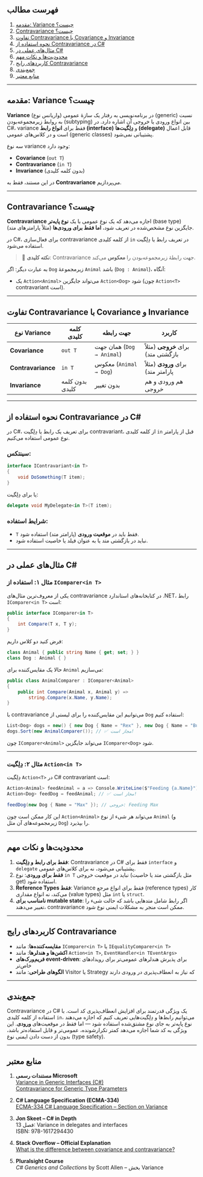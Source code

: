 ﻿

## فهرست مطالب

1. [مقدمه: Variance چیست؟](#مقدمه-variance-چیست)
2. [Contravariance چیست؟](#contravariance-چیست)
3. [تفاوت Contravariance با Covariance و Invariance](#تفاوت-contravariance-با-covariance-و-invariance)
4. [نحوه استفاده از Contravariance در C#](#نحوه-استفاده-از-contravariance-در-c)
5. [مثال‌های عملی در C#](#مثال%E2%80%8Cهای-عملی-در-c)
6. [محدودیت‌ها و نکات مهم](#محدودیت%E2%80%8Cها-و-نکات-مهم)
7. [کاربردهای رایج Contravariance](#کاربردهای-رایج-contravariance)
8. [جمع‌بندی](#جمع%E2%80%8Cبندی)
9. [منابع معتبر](#منابع-معتبر)

---

## مقدمه: Variance چیست؟

**Variance** (واریانس نوع) در برنامه‌نویسی به رفتار یک سازهٔ عمومی (generic) نسبت به روابط زیرمجموعه‌بودن (subtyping) بین انواع ورودی یا خروجی آن اشاره دارد. در C#، variance فقط برای **انواع رابط (interface)** و **دِلِگیت‌ها (delegate)** قابل اعمال است و در کلاس‌های عمومی (generic classes) پشتیبانی نمی‌شود.

سه نوع variance وجود دارد:
- **Covariance** (`out T`)
- **Contravariance** (`in T`)
- **Invariance** (بدون کلمه کلیدی)

در این مستند، فقط به **Contravariance** می‌پردازیم.

---

## Contravariance چیست؟

**Contravariance** اجازه می‌دهد که یک نوع عمومی با یک **نوع پایه‌تر** (base type) جایگزین نوع مشخص‌شده در تعریف شود، **اما فقط برای ورودی‌ها** (مثلاً پارامترهای متد).

در C#، برای فعال‌سازی contravariance از کلمه کلیدی `in` در تعریف رابط یا دِلِگیت استفاده می‌شود.

> 🔑 **نکته کلیدی**: Contravariance جهت رابطهٔ زیرمجموعه‌بودن را **معکوس** می‌کند.

به عبارت دیگر:
اگر `Dog` زیرمجموعهٔ `Animal` باشد (`Dog : Animal`)، آنگاه:
- یک `Action<Animal>` می‌تواند جایگزین `Action<Dog>` شود (چون `Action<T>` contravariant است).

---

## تفاوت Contravariance با Covariance و Invariance

| نوع Variance      | کلمه کلیدی | جهت رابطه | کاربرد |
|------------------|------------|------------|--------|
| **Covariance**   | `out T`    | همان جهت (`Dog → Animal`) | برای **خروجی** (مثلاً بازگشتی متد) |
| **Contravariance** | `in T`     | معکوس (`Animal → Dog`) | برای **ورودی** (مثلاً پارامتر متد) |
| **Invariance**   | بدون کلمه کلیدی | بدون تغییر | هم ورودی و هم خروجی |

---

## نحوه استفاده از Contravariance در C#

در C#، برای تعریف یک رابط یا دِلِگیت contravariant، از کلمه کلیدی `in` قبل از پارامتر نوع عمومی استفاده می‌کنیم.

### سینتکس:

```csharp
interface IContravariant<in T>
{
    void DoSomething(T item);
}
```

یا برای دِلِگیت:

```csharp
delegate void MyDelegate<in T>(T item);
```

### شرایط استفاده:
- `T` فقط باید در **موقعیت ورودی** (پارامتر متد) استفاده شود.
- نباید در بازگشتی متد یا به عنوان فیلد یا خاصیت استفاده شود.

---

## مثال‌های عملی در C#

### مثال ۱: استفاده از `IComparer<in T>`

یکی از معروف‌ترین مثال‌های contravariance در کتابخانه‌های استاندارد .NET، رابط `IComparer<in T>` است:

```csharp
public interface IComparer<in T>
{
    int Compare(T x, T y);
}
```

فرض کنید دو کلاس داریم:

```csharp
class Animal { public string Name { get; set; } }
class Dog : Animal { }
```

حالا یک مقایس‌کننده برای `Animal` می‌سازیم:

```csharp
public class AnimalComparer : IComparer<Animal>
{
    public int Compare(Animal x, Animal y) => 
        string.Compare(x.Name, y.Name);
}
```

با contravariance می‌توانیم این مقایس‌کننده را برای لیستی از `Dog` استفاده کنیم:

```csharp
List<Dog> dogs = new() { new Dog { Name = "Rex" }, new Dog { Name = "Buddy" } };
dogs.Sort(new AnimalComparer()); // ✅ مجاز است!
```

چون `IComparer<Animal>` می‌تواند جایگزین `IComparer<Dog>` شود.

---

### مثال ۲: دِلِگیت `Action<in T>`

دِلِگیت `Action<T>` در C# contravariant است:

```csharp
Action<Animal> feedAnimal = a => Console.WriteLine($"Feeding {a.Name}");
Action<Dog> feedDog = feedAnimal; // ✅ مجاز است!

feedDog(new Dog { Name = "Max" }); // خروجی: Feeding Max
```

این کار ممکن است چون `Action<Animal>` می‌تواند هر شیء از نوع `Animal` (و زیرمجموعه‌های آن مثل `Dog`) را بپذیرد.

---

## محدودیت‌ها و نکات مهم

1. **فقط برای رابط و دِلِگیت**: Contravariance در C# فقط برای `interface` و `delegate` پشتیبانی می‌شود، نه برای کلاس‌های عمومی.
2. **فقط برای ورودی**: نوع `in T` نباید در موقعیت خروجی (مثل بازگشتی متد یا خاصیت get) استفاده شود.
3. **Reference Types فقط**: Variance فقط برای انواع مرجع (reference types) کار می‌کند، نه انواع مقداری (value types) مثل `int` یا `struct`.
4. **نامناسب برای mutable state**: اگر رابط شامل متدهایی باشد که حالت شیء را تغییر می‌دهند، contravariance ممکن است منجر به مشکلات ایمنی نوع شود.

---

## کاربردهای رایج Contravariance

- **مقایسه‌کننده‌ها**: مانند `IComparer<in T>` یا `IEqualityComparer<in T>`
- **اکشن‌ها و هندلرها**: مانند `Action<in T>`, `EventHandler<in TEventArgs>`
- **فریم‌ورک‌های event-driven**: برای پذیرش هندلرهای عمومی‌تر برای رویدادهای خاص‌تر
- **الگوهای طراحی**: مانند Visitor یا Strategy که نیاز به انعطاف‌پذیری در ورودی دارند

---

## جمع‌بندی

Contravariance در C# یک ویژگی قدرتمند برای افزایش انعطاف‌پذیری کد است. با استفاده از کلمه کلیدی `in`، می‌توانیم رابط‌ها و دِلِگیت‌هایی تعریف کنیم که اجازه می‌دهند نوع پایه‌تر به جای نوع مشتق‌شده استفاده شود — اما فقط در موقعیت‌های **ورودی**. این ویژگی به کد شما اجازه می‌دهد کمتر تکرارشونده، عمومی‌تر و قابل استفاده‌تر باشد، بدون از دست دادن ایمنی نوع (type safety).

---

## منابع معتبر

1. **مستندات رسمی Microsoft**  
   [Variance in Generic Interfaces (C#)](https://learn.microsoft.com/en-us/dotnet/csharp/programming-guide/concepts/covariance-contravariance/variance-in-generic-interfaces)  
   [Contravariance for Generic Type Parameters](https://learn.microsoft.com/en-us/dotnet/csharp/language-reference/keywords/in-generic-modifier)

2. **C# Language Specification (ECMA-334)**  
   [ECMA-334 C# Language Specification – Section on Variance](https://www.ecma-international.org/publications-and-standards/standards/ecma-334/)

3. **Jon Skeet – C# in Depth**  
   فصل 13: Variance in delegates and interfaces  
   ISBN: 978-1617294430

4. **Stack Overflow – Official Explanation**  
   [What is the difference between covariance and contravariance?](https://stackoverflow.com/questions/2662369/covariance-and-contravariance-real-world-example)

5. **Pluralsight Course**  
   *C# Generics and Collections* by Scott Allen – بخش Variance

